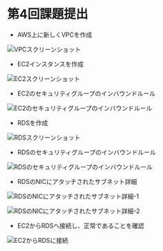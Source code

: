 # 第4回課題提出

*  AWS上に新しくVPCを作成

![VPCスクリーンショット](https://i.ibb.co/vvsB6b2/vpc.png)

* EC2インスタンスを作成

![EC2スクリーンショット](https://i.ibb.co/KhwwnhL/ec2.png)

* EC2のセキュリティグループのインバウンドルール

![EC2のセキュリティグループのインバウンドルール](https://i.ibb.co/jJ803Xc/ec2.png)

* RDSを作成

![RDSスクリーンショット](https://i.ibb.co/Vv1QKwM/rds.png)

* RDSのセキュリティグループのインバウンドルール

![ RDSのセキュリティグループのインバウンドルール](https://i.ibb.co/mqJ307p/rds.png)

* RDSのNICにアタッチされたサブネット詳細

![RDSのNICにアタッチされたサブネット詳細-1](https://i.ibb.co/FV9hWH5/rds-NIC-1.png)

![RDSのNICにアタッチされたサブネット詳細-2](https://i.ibb.co/DbhMJ8t/rds-NIC-2.png)


* EC2からRDSへ接続し、正常であることを確認

![EC2からRDSに接続](https://i.ibb.co/7r08Cgs/ec2-rds.png)
